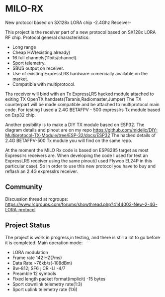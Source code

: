 # MILO-RX
New protocol based on SX128x LORA chip
-2.4Ghz Receiver-

This project is the receiver part of a new protocol  based on SX128x LORA RF chip.
Protocol general characteristics:
- Long range
- Cheap HW(existing already)
- 16 full channels(11bits/channel).
- Sport telemetry.
- SBUS output on receiver.
- Use of existing ExpressLRS hardware comercially available on the market.
- Compatible with multiprotocol.

Ths receiver will bind with an Tx ExpressLRS hacked module attached to exiting TX OpenTX handsets(Taranis,Radiomaster,Jumper)
The TX counterpart will be made compatible and be attached to multiprotocol main code.
For testing I used a 2.4G BETAFPV - 500 expresslrs Tx module based on Esp32 chip.

Another posibility is to make a DIY TX module based on ESP32.
The diagram details and pinout are on my repo https://github.com/midelic/DIY-Multiprotocol-TX-Module/tree/ESP-32/docs/ESP32
The hacked details of 2.4G BETAFPV-500 Tx module you will find on the same repo.

At the moment the MILO Rx code is based on ESP8285 target as most Expresslrs receivers are.
When developing the code I used for test an ExpressLRS receiver using the same pinout(I used Flywoo EL24P in this particular case).
So in order to use this new protocol you have to buy and reflash an 2.4G expresslrs receiver.

## Community ##

Discussion thread at rcgroups: https://www.rcgroups.com/forums/showthread.php?4144003-New-2-4G-LORA-protocol

## Project Status ##

The project is work in progress,in testing, and there is still a lot to go before it is completed.
Main operation mode:
- LORA modulation
- Frame rate 142 HZ(7ms)
- Data Rate ~76kb/s(-108dBm)
- Bw-812; SF6 ; CR -LI -4/7 
- Preamble 12 symbols
- Fixed length packet format(implicit) -15 bytes
- Sport downlink telemetry rate(1:3)
- Sport uplink telemetry rate (1:6)
